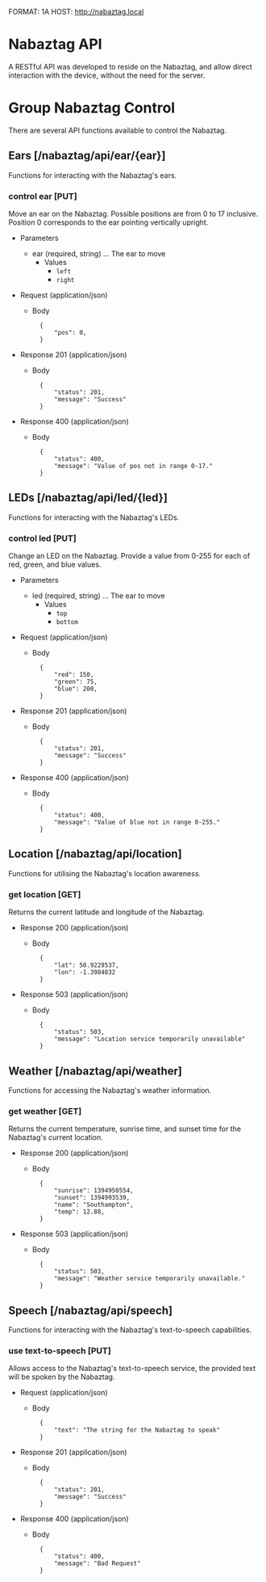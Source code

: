 FORMAT: 1A
HOST: http://nabaztag.local

# Nabaztag API
A RESTful API was developed to reside on the Nabaztag, and allow direct interaction with the device, without the need for the server.


# Group Nabaztag Control
There are several API functions available to control the Nabaztag.

## Ears [/nabaztag/api/ear/{ear}]
Functions for interacting with the Nabaztag's ears.

### control ear [PUT]
Move an ear on the Nabaztag. Possible positions are from 0 to 17 inclusive. Position 0 corresponds to the ear pointing vertically upright.

+ Parameters
	+ ear (required, string) ... The ear to move
		+ Values
			+ `left`
			+ `right`

+ Request (application/json)
    + Body

            {
                "pos": 0,
            }

+ Response 201 (application/json)
    + Body
    
            {
	            "status": 201,
	            "message": "Success"
            }

+ Response 400 (application/json)
    + Body
    
			{
				"status": 400, 
				"message": "Value of pos not in range 0-17."
			}

## LEDs [/nabaztag/api/led/{led}]
Functions for interacting with the Nabaztag's LEDs. 

### control led [PUT]
Change an LED on the Nabaztag. Provide a value from 0-255 for each of red, green, and blue values.

+ Parameters
	+ led (required, string) ... The ear to move
		+ Values
			+ `top`
			+ `bottom`

+ Request (application/json)
    + Body

            {
                "red": 150,
                "green": 75,
                "blue": 200,
            }

+ Response 201 (application/json)
	+ Body

            {
	            "status": 201,
	            "message": "Success"
            }

+ Response 400  (application/json)
    + Body
    
			{
				"status": 400,
				"message": "Value of blue not in range 0-255."
			}
            
## Location [/nabaztag/api/location]
Functions for utilising the Nabaztag's location awareness.

### get location [GET]
Returns the current latitude and longitude of the Nabaztag.

+ Response 200 (application/json)
    + Body

			{
				"lat": 50.9229537,
				"lon": -1.3984832
			}

+ Response 503 (application/json)
    + Body

            {
	            "status": 503,
	            "message": "Location service temporarily unavailable"
            }
            
## Weather [/nabaztag/api/weather]
Functions for accessing the Nabaztag's weather information.

### get weather [GET]
Returns the current temperature, sunrise time, and sunset time for the Nabaztag's current location.

+ Response 200 (application/json)
    + Body

			{
				"sunrise": 1394950554,
				"sunset": 1394993539,
				"name": "Southampton",
				"temp": 12.88,
			}

+ Response 503 (application/json)
    + Body

			{
				"status": 503,
				"message": "Weather service temporarily unavailable."
			}			
            
## Speech [/nabaztag/api/speech]
Functions for interacting with the Nabaztag's text-to-speech capabilities.

### use text-to-speech [PUT]
Allows access to the Nabaztag's text-to-speech service, the provided text will be spoken by the Nabaztag.

+ Request (application/json)
    + Body

            {
                "text": "The string for the Nabaztag to speak"
            }

+ Response 201 (application/json)
    + Body

            {
	            "status": 201,
	            "message": "Success"
            }

+ Response 400 (application/json)
    + Body

			{
				"status": 400,
				"message": "Bad Request"
			}